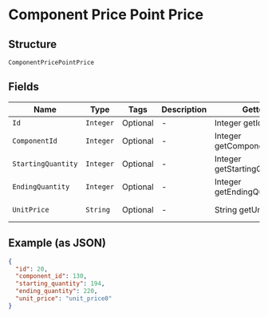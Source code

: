 
# Component Price Point Price

## Structure

`ComponentPricePointPrice`

## Fields

| Name | Type | Tags | Description | Getter | Setter |
|  --- | --- | --- | --- | --- | --- |
| `Id` | `Integer` | Optional | - | Integer getId() | setId(Integer id) |
| `ComponentId` | `Integer` | Optional | - | Integer getComponentId() | setComponentId(Integer componentId) |
| `StartingQuantity` | `Integer` | Optional | - | Integer getStartingQuantity() | setStartingQuantity(Integer startingQuantity) |
| `EndingQuantity` | `Integer` | Optional | - | Integer getEndingQuantity() | setEndingQuantity(Integer endingQuantity) |
| `UnitPrice` | `String` | Optional | - | String getUnitPrice() | setUnitPrice(String unitPrice) |

## Example (as JSON)

```json
{
  "id": 20,
  "component_id": 130,
  "starting_quantity": 194,
  "ending_quantity": 220,
  "unit_price": "unit_price0"
}
```

